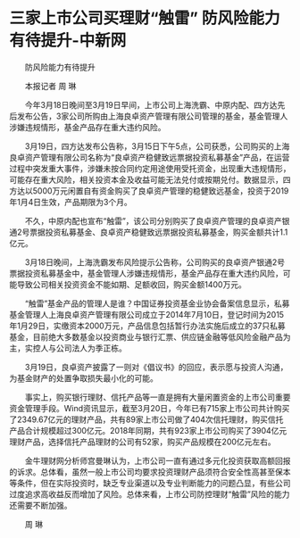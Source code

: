 # 三家上市公司买理财“触雷” 防风险能力有待提升-中新网

　　防风险能力有待提升&nbsp;

　　本报记者 周 琳

　　今年3月18日晚间至3月19日早间，上市公司上海洗霸、中原内配、四方达先后发布公告，3家公司所购由上海良卓资产管理有限公司管理的基金，基金管理人涉嫌违规情形，基金产品存在重大违约风险。

　　3月19日，四方达发布公告称，3月15日下午5点，公司获悉，公司购买的上海良卓资产管理有限公司名称为“良卓资产稳健致远票据投资私募基金”产品，在运营过程中突发重大事件，涉嫌未按合同约定用途使用受托资金，出现重大违规情形，可能存在重大风险，相关投资本金及收益可能无法兑付或按期兑付。数据显示，四方达以5000万元闲置自有资金购买了良卓资产管理的稳健致远基金，投资于2019年1月4日生效，产品期限为3个月。

　　不久，中原内配也宣布“触雷”，该公司分别购买了良卓资产管理的良卓资产银通2号票据投资私募基金、良卓资产稳健致远票据投资私募基金，购买金额共计1.1亿元。

　　3月18日晚间，上海洗霸发布风险提示公告称，公司购买的良卓资产银通2号票据投资私募基金中，基金管理人涉嫌违规情形，基金产品存在重大违约风险，可能导致公司相关投资资金不能如期、足额收回，购买金额1400万元。

　　“触雷”基金产品的管理人是谁？中国证券投资基金业协会备案信息显示，私募基金管理人上海良卓资产管理有限公司成立于2014年7月10日，登记时间为2015年1月29日，实缴资本2000万元，产品信息包括暂行办法实施后成立的37只私募基金，目前绝大多数基金以投资商业与银行汇票、供应链金融等低风险金融产品为主，实控人与公司法人为季正栋。

　　3月19日，良卓资产披露了一则对《倡议书》的回应，表示愿与投资人沟通，为基金财产的处置争取损失最小化的可能。

　　事实上，购买银行理财、信托产品等一直是拥有大量闲置资金的上市公司重要资金管理手段。Wind资讯显示，截至3月20日，今年已有715家上市公司共计购买了2349.67亿元的理财产品，共有89家上市公司做了404次信托理财，购买信托产品合计规模超过300亿元。2018年同期，共有923家上市公司购买了3904亿元理财产品，选择信托产品理财的公司有52家，购买产品规模在200亿元左右。

　　金牛理财网分析师宫曼琳认为，上市公司一直有通过多元化投资获取高额回报的诉求。总体看，虽然一般上市公司均要求投资理财产品须符合安全性高甚至保本等条件，但在实际投资时，缺乏专业渠道以及专业判断能力的问题凸显，有些公司过度追求高收益反而增加了风险。总体来看，上市公司防控理财“触雷”风险的能力还需要不断加强。

　　周 琳

